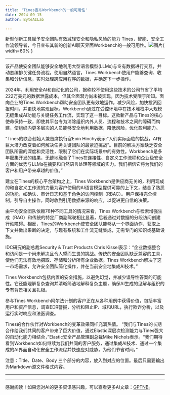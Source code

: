```yaml
---
title: 'Tines宣布Workbench的一般可用性'
date: 2024-09-15
author: ByteAILab

---
```


新型创新工具赋予安全团队有效减轻安全和隐私风险的能力
Tines，智能、安全工作流领导者，今日宣布其新的创新AI聊天界面Workbench的一般可用性。![图片](https://ai-techpark.com/wp-content/uploads/2024/09/Tines-960x540.jpg){ width=60% }

---
该产品使安全团队能够安全地利用大型语言模型(LLMs)与专有数据进行交互，并动态编排关键任务流程。使用自然语言，Tines Workbench使用户能够查询、收集和分析信息，实时处理跨应用程序的数据，并确定下一步操作。

2024年，利用安全AI和自动化的公司，据称较不使用这些技术的公司节省了平均222万美元的数据泄露成本，但其全面潜力尚未被实现，因为技术受限于所知。面向企业的Tines Workbench帮助安全团队更有效地运作，减少风险，加快投资回报时间，并更快地实现目标。Workbench通过在受控环境中在技术堆栈中大规模无缝集成AI功能与关键任务工作流，实现了这一目标。这款新产品与Tines的核心使命保持一致，即使其平台专为消除组织内外人员、流程和技术之间的障碍而构建，使组织内更多层次的人员能够安全地利用数据，降低风险，优化盈利能力。

"Tines的联合创始人兼首席执行官Eoin Hinchy表示:“人们实际面临的挑战，AI有巨大潜力改变着如何解决任务关键团队的最紧迫挑战”。目前的解决方案缺乏安全团队所需的深度和灵活性，限制了它们在实际场景中的有效性。Workbench是多年密集开发的结果，无缝地融合了Tines在连接性、自定义工作流程和企业级安全方面的优势与LLMs在摘要和自然语言处理等领域的实力。我们相信它将为我们的客户和用户带来卓越的价值。”

建立在Tines的核心平台架构之上，Tines Workbench是供应商无关的，利用现成的和自定义工作流的力量为客户使用的AI语言模型提供可靠的上下文，结合了熟悉的功能，如确认、审计日志和基于角色的访问控制（RBAC）。用户保持完全控制，引导自主操作，同时收到引用数据来源的响应，以促进更自信的决策。

由平均安全团队依赖76种不同工具的情况来看，Tines Workbench与检索增强生成（RAG）和传统的特定厂商副驾驶相比显著，后者通过对数据的分段访问创建行动障碍。相反，Tines的Workbench使安全团队能够从一个界面协作、获取上下文并做出果断的决定，与现有系统和工作流无缝集成，无需专门的知识或基础设施。

IDC研究的副总裁Security & Trust Products Chris Kissel表示：“企业数据整合和访问是一个尚未解决且令人望而生畏的挑战。传统的安全团队缺乏兼容的工具，使他们无法有效地摄取、存储和分析所有企业数据。Tines Workbench解决了这一市场需求，允许安全团队简化操作，并在当前安全地集成AI技术。”

Tines Workbench包括内置的安全措施，以避免幻觉，并减少误导性答案的可能性。它还能理解复杂查询并清晰简洁地解释复杂主题，确保AI生成的见解与组织的专有背景相关且扎根。

参与Tines Workbench阿尔法计划的客户正在从各种用例中获得价值，包括丰富用户和资产信息，调查EDR警报，分析和阻止IP、域和URL，执行欺诈分析，以及运行实时响应和法医调查。

Tines的合作伙伴对Workbench的变革效果同样充满热情。
“我们与Tines的长期合作给我们共同的客户带来了巨大价值，通过Elastic深层次检测能力与Tines强大的自动化能力相结合，”Elastic安全产品管理副总裁Mike Nichols表示。“我们期待看到Workbench如何继续为我们共同的客户服务，通过集成AI技术、通过一个集成的AI界面自动化安全工作流程并快速应对威胁，为他们节省时间。”

注意：Title、Date、Body 三个部分的内容，放入到对应的位置。最后只需要输出为Markdown源文件格式内容。

---
---
感谢阅读！如果您对AI的更多资讯感兴趣，可以查看更多AI文章：[GPTNB](https://gptnb.com)。